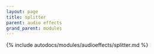```yaml
---
layout: page
title: splitter
parent: audio effects
grand_parent: modules
---
```


{% include autodocs/modules/audioeffects/splitter.md %}
